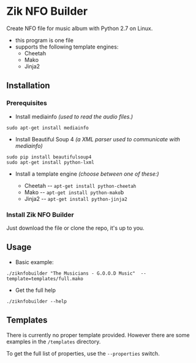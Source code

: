 # Zik NFO Builder

Create NFO file for music album with Python 2.7 on Linux.

* this program is one file
* supports the following template engines:
  * Cheetah
  * Mako
  * Jinja2

## Installation

### Prerequisites

* Install mediainfo
*(used to read the audio files.)*
```
sudo apt-get install mediainfo
```
* Install Beautiful Soup 4
*(a XML parser used to communicate with mediainfo)*
```
sudo pip install beautifulsoup4 
sudo apt-get install python-lxml
```
* Install a template engine
*(choose between one of these:)*

  * Cheetah -- `apt-get install python-cheetah`
  * Mako -- `apt-get install python-mako`b
  * Jinja2 -- `apt-get install python-jinja2`

### Install Zik NFO Builder

Just download the file or clone the repo, it's up to you.

## Usage

* Basic example: 
```
./ziknfobuilder "The Musicians - G.O.O.D Music"  --template=templates/full.mako
```
* Get the full help
```
./ziknfobuilder --help
```

## Templates

There is currently no proper template provided. However there are some examples in the `/templates` directory.

To get the full list of properties, use the `--properties` switch.
